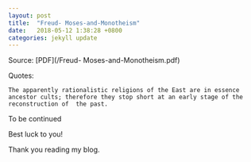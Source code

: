 ```yaml
---
layout: post
title:  "Freud- Moses-and-Monotheism"
date:   2018-05-12 1:38:28 +0800
categories: jekyll update
---
```


Source: [PDF](/Freud- Moses-and-Monotheism.pdf)

Quotes:

`The apparently rationalistic religions of the East are in essence ancestor cults; therefore they stop short at an early stage of the reconstruction of 
the past.`

To be continued

Best luck to you!

Thank you reading my blog.